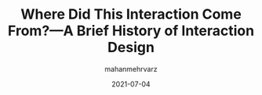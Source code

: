 ---
author: mahanmehrvarz
date: 2021-07-04
eleventyExcludeFromCollections: true
layout: post.njk
publisher: uxdesigncc
tags:
  - article
  - meta
  - history
  - interaction-design
target_url: https://uxdesign.cc/where-did-this-interaction-come-from-a-brief-history-of-interaction-design-ebcc8c278ae7
title: Where Did This Interaction Come From?—A Brief History of Interaction Design
---